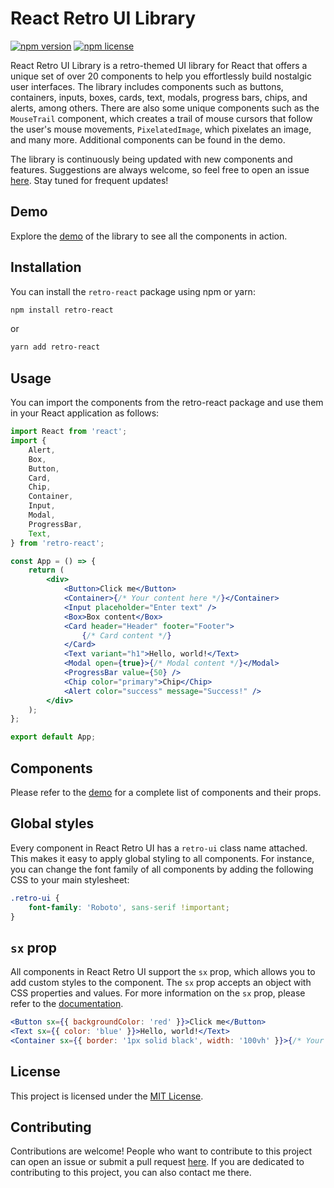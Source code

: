 # React Retro UI Library

[![npm version](https://badge.fury.io/js/retro-react.svg)](https://www.npmjs.com/package/retro-react)
[![npm license](https://img.shields.io/npm/l/retro-react.svg)](https://www.npmjs.com/package/retro-react)

React Retro UI Library is a retro-themed UI library for React that offers a unique set of over 20 components to help you effortlessly build nostalgic user interfaces. The library includes components such as buttons, containers, inputs, boxes, cards, text, modals, progress bars, chips, and alerts, among others. There are also some unique components such as the `MouseTrail` component, which creates a trail of mouse cursors that follow the user's mouse movements, `PixelatedImage`, which pixelates an image, and many more. Additional components can be found in the demo.

The library is continuously being updated with new components and features. Suggestions are always welcome, so feel free to open an issue [here](https://github.com/retro-react/retro-react). Stay tuned for frequent updates!

## Demo

Explore the [demo](https://retro-react.github.io/retro-react/) of the library to see all the components in action.

## Installation

You can install the `retro-react` package using npm or yarn:

```bash
npm install retro-react
```

or

```bash
yarn add retro-react
```

## Usage

You can import the components from the retro-react package and use them in your React application as follows:

```jsx
import React from 'react';
import {
	Alert,
	Box,
	Button,
	Card,
	Chip,
	Container,
	Input,
	Modal,
	ProgressBar,
	Text,
} from 'retro-react';

const App = () => {
	return (
		<div>
			<Button>Click me</Button>
			<Container>{/* Your content here */}</Container>
			<Input placeholder="Enter text" />
			<Box>Box content</Box>
			<Card header="Header" footer="Footer">
				{/* Card content */}
			</Card>
			<Text variant="h1">Hello, world!</Text>
			<Modal open={true}>{/* Modal content */}</Modal>
			<ProgressBar value={50} />
			<Chip color="primary">Chip</Chip>
			<Alert color="success" message="Success!" />
		</div>
	);
};

export default App;
```

## Components

Please refer to the [demo](https://retro-react.github.io/retro-react/) for a complete list of components and their props.

## Global styles

Every component in React Retro UI has a `retro-ui` class name attached. This makes it easy to apply global styling to all components. For instance, you can change the font family of all components by adding the following CSS to your main stylesheet:

```css
.retro-ui {
	font-family: 'Roboto', sans-serif !important;
}
```

## `sx` prop

All components in React Retro UI support the `sx` prop, which allows you to add custom styles to the component. The `sx` prop accepts an object with CSS properties and values. For more information on the `sx` prop, please refer to the [documentation](https://theme-ui.com/sx-prop).

```jsx
<Button sx={{ backgroundColor: 'red' }}>Click me</Button>
<Text sx={{ color: 'blue' }}>Hello, world!</Text>
<Container sx={{ border: '1px solid black', width: '100vh' }}>{/* Your content here */}</Container>
```

## License

This project is licensed under the [MIT License](https://choosealicense.com/licenses/mit/).

## Contributing

Contributions are welcome! People who want to contribute to this project can open an issue or submit a pull request [here](https://github.com/retro-react/retro-react). If you are dedicated to contributing to this project, you can also contact me there.
